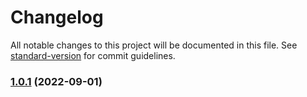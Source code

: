 # Changelog

All notable changes to this project will be documented in this file. See [standard-version](https://github.com/conventional-changelog/standard-version) for commit guidelines.

### [1.0.1](https://github.com/digit-ware/node-test-package/compare/v2.2.0...v1.0.1) (2022-09-01)
